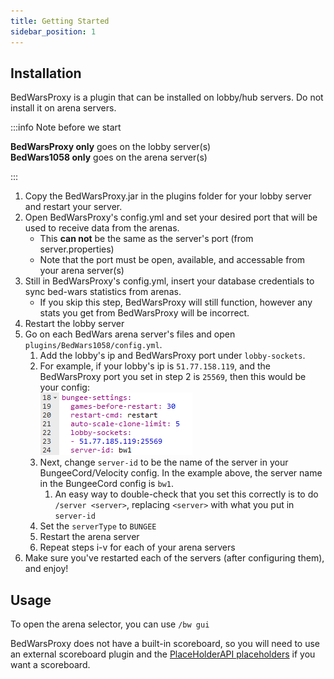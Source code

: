 ```yaml
---
title: Getting Started
sidebar_position: 1
---
```


## Installation

BedWarsProxy is a plugin that can be installed on lobby/hub servers. Do not install it on arena servers.

:::info Note before we start

**BedWarsProxy only** goes on the lobby server(s)<br/>
**BedWars1058 only** goes on the arena server(s)

:::

1. Copy the BedWarsProxy.jar in the plugins folder for your lobby server and restart your server.
2. Open BedWarsProxy's config.yml and set your desired port that will be used to receive data from the arenas.
   * This **can not** be the same as the server's port (from server.properties)
   * Note that the port must be open, available, and accessable from your arena server(s)
3. Still in BedWarsProxy's config.yml, insert your database credentials to sync bed-wars statistics from arenas.
   * If you skip this step, BedWarsProxy will still function, however any stats you get from BedWarsProxy will be incorrect.
4. Restart the lobby server
5. Go on each BedWars arena server's files and open `plugins/BedWars1058/config.yml`.
   1. Add the lobby's ip and BedWarsProxy port under `lobby-sockets`.
   2. For example, if your lobby's ip is `51.77.158.119`,
      and the BedWarsProxy port you set in step 2 is `25569`, then this would be your config:<br/>![](/img/immagine.png)
   3. Next, change `server-id` to be the name of the server in your BungeeCord/Velocity config.
      In the example above, the server name in the BungeeCord config is `bw1`.
      1. An easy way to double-check that you set this correctly is to do `/server <server>`,
         replacing `<server>` with what you put in `server-id`
   4. Set the `serverType` to `BUNGEE`
   5. Restart the arena server
   6. Repeat steps i-v for each of your arena servers
6. Make sure you've restarted each of the servers (after configuring them), and enjoy!

## Usage
To open the arena selector, you can use `/bw gui`

BedWarsProxy does not have a built-in scoreboard, so you will need to use an external scoreboard plugin and the
[PlaceHolderAPI placeholders](features/placeholders) if you want a scoreboard.